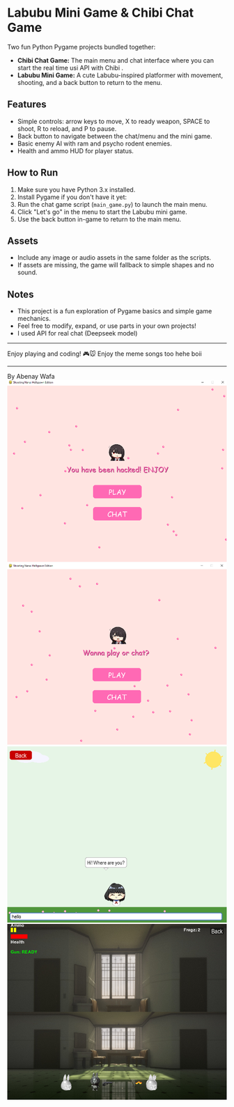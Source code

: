 # Labubu Mini Game & Chibi Chat Game

Two fun Python Pygame projects bundled together:

- **Chibi Chat Game:** The main menu and chat interface where you can start the real time usi API with Chibi .
- **Labubu Mini Game:** A cute Labubu-inspired platformer with movement, shooting, and a back button to return to the menu.

## Features

- Simple controls: arrow keys to move, X to ready weapon, SPACE to shoot, R to reload, and P to pause.
- Back button to navigate between the chat/menu and the mini game.
- Basic enemy AI with ram and psycho rodent enemies.
- Health and ammo HUD for player status.

## How to Run

1. Make sure you have Python 3.x installed.
2. Install Pygame if you don't have it yet:
3. Run the chat game script (`main_game.py`) to launch the main menu.
4. Click "Let's go" in the menu to start the Labubu mini game.
5. Use the back button in-game to return to the main menu.

## Assets

- Include any image or audio assets in the same folder as the scripts.
- If assets are missing, the game will fallback to simple shapes and no sound.

## Notes

- This project is a fun exploration of Pygame basics and simple game mechanics.
- Feel free to modify, expand, or use parts in your own projects!
- I used API for real chat (Deepseek model)

---

Enjoy playing and coding! 🎮🐭
Enjoy the meme songs too hehe boii


---
By Abenay Wafa
![Alt text](https://github.com/NanaaOsakii/Chibi-Chat-Labubu-Mini-Game/blob/abd8b78dd70a41c7ec0955be381231a4c04d6607/haa.PNG)
![Alt text](https://github.com/NanaaOsakii/Chibi-Chat-Labubu-Mini-Game/blob/d382a6004c3ad4ddde5d4732e0e52a52108ec517/play.PNG)
![Alt text](https://github.com/NanaaOsakii/Chibi-Chat-Labubu-Mini-Game/blob/d382a6004c3ad4ddde5d4732e0e52a52108ec517/c.PNG)
![Alt text](https://github.com/NanaaOsakii/Chibi-Chat-Labubu-Mini-Game/blob/d382a6004c3ad4ddde5d4732e0e52a52108ec517/cd.PNG)
